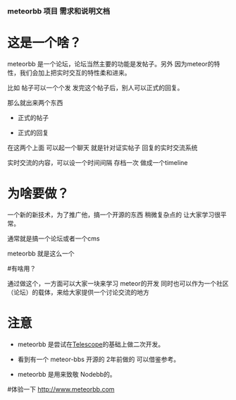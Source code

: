 ### meteorbb 项目 需求和说明文档


# 这是一个啥？

meteorbb 是一个论坛，论坛当然主要的功能是发帖子。另外 因为meteor的特性，我们会加上把实时交互的特性柔和进来。

比如 帖子可以一个个发 发完这个帖子后，别人可以正式的回复。

那么就出来两个东西

*  正式的帖子

*  正式的回复


 在这两个上面 可以起一个聊天 就是针对证实帖子 回复的实时交流系统

 实时交流的内容，可以设一个时间间隔 存档一次 做成一个timeline



# 为啥要做？

一个新的新技术，为了推广他，搞一个开源的东西 稍微复杂点的 让大家学习很平常。

通常就是搞一个论坛或者一个cms

meteorbb 就是这么一个


#有啥用？

通过做这个，一方面可以大家一块来学习 meteor的开发 同时也可以作为一个社区（论坛）的载体，来给大家提供一个讨论交流的地方


# 注意
* meteorbb 是尝试在[Telescope](https://github.com/TelescopeJS/Telescope)的基础上做二次开发。

* 看到有一个  meteor-bbs 开源的 2年前做的 可以借鉴参考。

* meteorbb 是用来致敬 Nodebb的。


#体验一下 <http://www.meteorbb.com>


